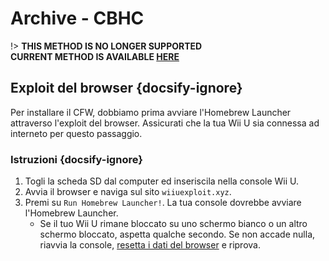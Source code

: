 # Archive - CBHC

!> **THIS METHOD IS NO LONGER SUPPORTED**  
**CURRENT METHOD IS AVAILABLE [HERE](../../introduction)**

## Exploit del browser {docsify-ignore}

Per installare il CFW, dobbiamo prima avviare l'Homebrew Launcher attraverso l'exploit del browser. Assicurati che la tua Wii U sia connessa ad interneto per questo passaggio.

### Istruzioni {docsify-ignore}

1. Togli la scheda SD dal computer ed inseriscila nella console Wii U.
1. Avvia il browser e naviga sul sito `wiiuexploit.xyz`.
1. Premi su `Run Homebrew Launcher!`. La tua console dovrebbe avviare l'Homebrew Launcher.
    - Se il tuo Wii U rimane bloccato su uno schermo bianco o un altro schermo bloccato, aspetta qualche secondo. Se non accade nulla, riavvia la console, [resetta i dati del browser](https://en-americas-support.nintendo.com/app/answers/detail/a_id/1507/~/how-to-delete-the-internet-browser-history) e riprova.